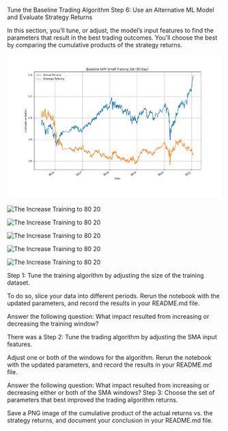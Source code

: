Tune the Baseline Trading Algorithm
Step 6: Use an Alternative ML Model and Evaluate Strategy Returns


In this section, you’ll tune, or adjust, the model’s input features to find the parameters that result in the best trading outcomes. You’ll choose the best by comparing the cumulative products of the strategy returns.


![The orginal baseline model 90 Days of training](images/svm_small_training_baseline.png "Baseline SVM Model")

![The Increase Training to 80 20]('images/svm_80_20_training_baseline.png' "80/20 Training/Testing SVM Model")

![The Increase Training to 80 20]('images/svm_golden_cross_dmac.png' "50/200 DMAC 80/20 Training/Testing SVM Model")

![The Increase Training to 80 20]('images/svm_15_30_dmac.png' "15/30 DMAC 80/20 Training/Testing SVM Model")

![The Increase Training to 80 20]('images/lr_5_10_dmac.png' "15/30 DMAC 80/20 Training/Testing LR Model")

![The Increase Training to 80 20]('images/svm_5_10_dmac.png' "5/10 DMAC 80/20 Training/Testing SVM Model")





Step 1: Tune the training algorithm by adjusting the size of the training dataset.

To do so, slice your data into different periods. Rerun the notebook with the updated parameters, and record the results in your README.md file.

Answer the following question: What impact resulted from increasing or decreasing the training window?

There was a 
Step 2: Tune the trading algorithm by adjusting the SMA input features.

Adjust one or both of the windows for the algorithm. Rerun the notebook with the updated parameters, and record the results in your README.md file.

Answer the following question: What impact resulted from increasing or decreasing either or both of the SMA windows?
Step 3: Choose the set of parameters that best improved the trading algorithm returns.

Save a PNG image of the cumulative product of the actual returns vs. the strategy returns, and document your conclusion in your README.md file.
